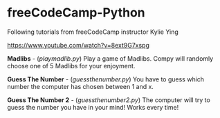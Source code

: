 # freeCodeCamp-Python
Following tutorials from freeCodeCamp instructor Kylie Ying

https://www.youtube.com/watch?v=8ext9G7xspg

**Madlibs** - (*playmadlib.py*) Play a game of Madlibs. Compy will randomly choose one of 5 Madlibs for your enjoyment.

**Guess The Number** - (*guessthenumber.py*) You have to guess which number the computer has chosen between 1 and x.

**Guess The Number 2** - (*guessthenumber2.py*) The computer will try to guess the number you have in your mind! Works every time!